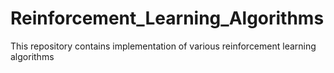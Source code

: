 # Reinforcement_Learning_Algorithms
This repository contains implementation of various reinforcement learning algorithms
